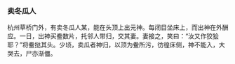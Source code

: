 <script type="text/javascript">
    var head = document.getElementsByTagName('head')[0];
    cssURL = '/public/article_1.css';
    linkTag = document.createElement('link');
    linkTag.href = cssURL;
    linkTag.setAttribute('type','text/css');
    linkTag.setAttribute('rel','stylesheet');
    head.appendChild(linkTag);
</script>
### 卖冬瓜人

杭州草桥门外，有卖冬瓜人某，能在头顶上出元神。每闭目坐床上，而出神在外酬应。一日，出神买鲞数片，托邻人带归，交其妻。妻接之，笑曰：“汝又作狡狯耶？”将鲞挞其头。少顷，卖瓜者神归，以顶为鲞所污，彷徨床侧，神不能入，大哭去，尸亦渐僵。

